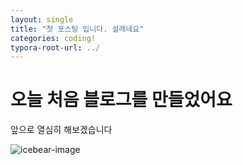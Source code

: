 ```yaml
---
layout: single
title: "첫 포스팅 입니다. 설레네요"
categories: coding!
typora-root-url: ../
---
```


# 오늘 처음 블로그를 만들었어요

앞으로 열심히 해보겠습니다

![icebear-image](C:\Users\3balb\Documents\github\ice-ice-bear.github.io\images\2024-06-11-first\icebear-image.jpg)
